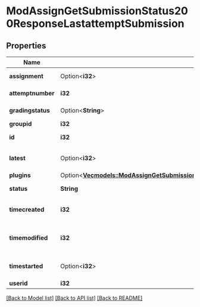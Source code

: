 # ModAssignGetSubmissionStatus200ResponseLastattemptSubmission

## Properties

Name | Type | Description | Notes
------------ | ------------- | ------------- | -------------
**assignment** | Option<**i32**> | assignment id | [optional]
**attemptnumber** | **i32** | attempt number | 
**gradingstatus** | Option<**String**> | Grading status. | [optional]
**groupid** | **i32** | group id | 
**id** | **i32** | submission id | [default to null]
**latest** | Option<**i32**> | latest attempt | [optional][default to null]
**plugins** | Option<[**Vec<models::ModAssignGetSubmissionStatus200ResponseLastattemptSubmissionPluginsInner>**](mod_assign_get_submission_status_200_response_lastattempt_submission_plugins_inner.md)> |  | [optional]
**status** | **String** | submission status | [default to null]
**timecreated** | **i32** | submission creation time | [default to null]
**timemodified** | **i32** | submission last modified time | [default to null]
**timestarted** | Option<**i32**> | submission start time | [optional][default to null]
**userid** | **i32** | student id | 

[[Back to Model list]](../README.md#documentation-for-models) [[Back to API list]](../README.md#documentation-for-api-endpoints) [[Back to README]](../README.md)


